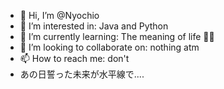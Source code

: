 - 👋 Hi, I’m @Nyochio
- 👀 I’m interested in: Java and Python
- 🌱 I’m currently learning: The meaning of life 🧚‍♀️
- 💞️ I’m looking to collaborate on: nothing atm
- 📫 How to reach me: don't
- あの日誓った未来が水平線で....
<!---
Wantingploop/Wantingploop is a ✨ special ✨ repository because its `README.md` (this file) appears on your GitHub profile.
You can click the Preview link to take a look at your changes.
--->
